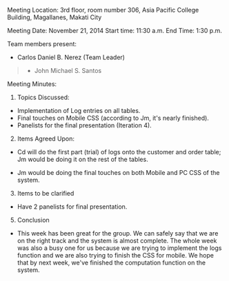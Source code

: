 Meeting Location: 3rd floor, room number 306, Asia Pacific College Building, Magallanes, Makati City

Meeting Date: November 21, 2014 Start time: 11:30 a.m. End Time: 1:30 p.m.

Team members present:

- Carlos Daniel B. Nerez (Team Leader)
> - John Michael S. Santos

Meeting Minutes:

1. Topics Discussed:

- Implementation of Log entries on all tables.
- Final touches on Mobile CSS (according to Jm, it's nearly finished).
- Panelists for the final presentation (Iteration 4).

2. Items Agreed Upon:

- Cd will do the first part (trial) of logs onto the customer and order table; Jm would be doing it on the rest of the tables.

- Jm would be doing the final touches on both Mobile and PC CSS of the system.

3. Items to be clarified

- Have 2 panelists for final presentation.

5. Conclusion

- This week has been great for the group. We can safely say that we are on the right track and the system is almost complete. The whole week was also a busy one for us because  we are trying to  implement the logs function and we are also trying to finish the CSS for mobile. We hope that by next week, we've finished the computation function on the system.
